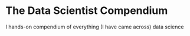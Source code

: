 # The Data Scientist Compendium
I hands-on compendium of everything (I have came across) data science 
